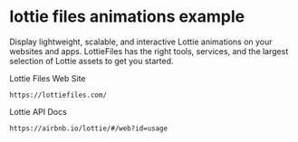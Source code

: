 # lottie files animations example

Display lightweight, scalable, and interactive Lottie animations on your websites and apps. LottieFiles has the right tools, services, and the largest selection of Lottie assets to get you started.


Lottie Files Web Site
```
https://lottiefiles.com/
```

Lottie API Docs
```
https://airbnb.io/lottie/#/web?id=usage
```
